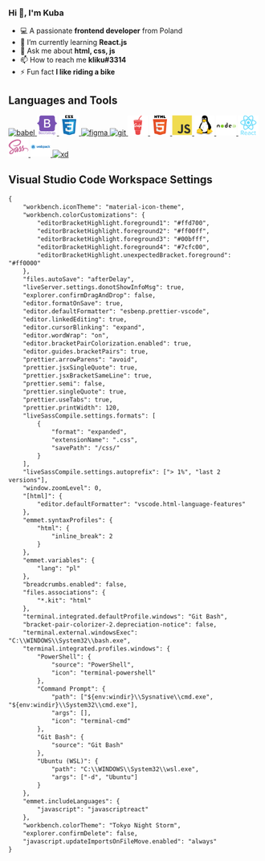 ### Hi 👋, I'm Kuba

- 💻 A passionate **frontend developer** from Poland
- 🌱 I’m currently learning **React.js**
- 💬 Ask me about **html, css, js**
- 📫 How to reach me **kliku#3314**
- ⚡ Fun fact **I like riding a bike**

## Languages and Tools
<p align="left"> <a href="https://babeljs.io/" target="_blank" rel="noreferrer"> <img src="https://www.vectorlogo.zone/logos/babeljs/babeljs-icon.svg" alt="babel" width="40" height="40"/> </a> <a href="https://getbootstrap.com" target="_blank" rel="noreferrer"> <img src="https://raw.githubusercontent.com/devicons/devicon/master/icons/bootstrap/bootstrap-plain-wordmark.svg" alt="bootstrap" width="40" height="40"/> </a> <a href="https://www.w3schools.com/css/" target="_blank" rel="noreferrer"> <img src="https://raw.githubusercontent.com/devicons/devicon/master/icons/css3/css3-original-wordmark.svg" alt="css3" width="40" height="40"/> </a> <a href="https://www.figma.com/" target="_blank" rel="noreferrer"> <img src="https://www.vectorlogo.zone/logos/figma/figma-icon.svg" alt="figma" width="40" height="40"/> </a> <a href="https://git-scm.com/" target="_blank" rel="noreferrer"> <img src="https://www.vectorlogo.zone/logos/git-scm/git-scm-icon.svg" alt="git" width="40" height="40"/> </a> <a href="https://gulpjs.com" target="_blank" rel="noreferrer"> <img src="https://raw.githubusercontent.com/devicons/devicon/master/icons/gulp/gulp-plain.svg" alt="gulp" width="40" height="40"/> </a> <a href="https://www.w3.org/html/" target="_blank" rel="noreferrer"> <img src="https://raw.githubusercontent.com/devicons/devicon/master/icons/html5/html5-original-wordmark.svg" alt="html5" width="40" height="40"/> </a> <a href="https://developer.mozilla.org/en-US/docs/Web/JavaScript" target="_blank" rel="noreferrer"> <img src="https://raw.githubusercontent.com/devicons/devicon/master/icons/javascript/javascript-original.svg" alt="javascript" width="40" height="40"/> </a> <a href="https://www.linux.org/" target="_blank" rel="noreferrer"> <img src="https://raw.githubusercontent.com/devicons/devicon/master/icons/linux/linux-original.svg" alt="linux" width="40" height="40"/> </a> <a href="https://nodejs.org" target="_blank" rel="noreferrer"> <img src="https://raw.githubusercontent.com/devicons/devicon/master/icons/nodejs/nodejs-original-wordmark.svg" alt="nodejs" width="40" height="40"/> </a> <a href="https://reactjs.org/" target="_blank" rel="noreferrer"> <img src="https://raw.githubusercontent.com/devicons/devicon/master/icons/react/react-original-wordmark.svg" alt="react" width="40" height="40"/> </a> <a href="https://sass-lang.com" target="_blank" rel="noreferrer"> <img src="https://raw.githubusercontent.com/devicons/devicon/master/icons/sass/sass-original.svg" alt="sass" width="40" height="40"/> </a> <a href="https://webpack.js.org" target="_blank" rel="noreferrer"> <img src="https://raw.githubusercontent.com/devicons/devicon/d00d0969292a6569d45b06d3f350f463a0107b0d/icons/webpack/webpack-original-wordmark.svg" alt="webpack" width="40" height="40"/> </a> <a href="https://www.adobe.com/products/xd.html" target="_blank" rel="noreferrer"> <img src="https://cdn.worldvectorlogo.com/logos/adobe-xd.svg" alt="xd" width="40" height="40"/> </a> </p>

## Visual Studio Code Workspace Settings
```
{
	"workbench.iconTheme": "material-icon-theme",
	"workbench.colorCustomizations": {
		"editorBracketHighlight.foreground1": "#ffd700",
		"editorBracketHighlight.foreground2": "#ff00ff",
		"editorBracketHighlight.foreground3": "#00bfff",
		"editorBracketHighlight.foreground4": "#7cfc00",
		"editorBracketHighlight.unexpectedBracket.foreground": "#ff0000"
	},
	"files.autoSave": "afterDelay",
	"liveServer.settings.donotShowInfoMsg": true,
	"explorer.confirmDragAndDrop": false,
	"editor.formatOnSave": true,
	"editor.defaultFormatter": "esbenp.prettier-vscode",
	"editor.linkedEditing": true,
	"editor.cursorBlinking": "expand",
	"editor.wordWrap": "on",
	"editor.bracketPairColorization.enabled": true,
	"editor.guides.bracketPairs": true,
	"prettier.arrowParens": "avoid",
	"prettier.jsxSingleQuote": true,
	"prettier.jsxBracketSameLine": true,
	"prettier.semi": false,
	"prettier.singleQuote": true,
	"prettier.useTabs": true,
	"prettier.printWidth": 120,
	"liveSassCompile.settings.formats": [
		{
			"format": "expanded",
			"extensionName": ".css",
			"savePath": "/css/"
		}
	],
	"liveSassCompile.settings.autoprefix": ["> 1%", "last 2 versions"],
	"window.zoomLevel": 0,
	"[html]": {
		"editor.defaultFormatter": "vscode.html-language-features"
	},
	"emmet.syntaxProfiles": {
		"html": {
			"inline_break": 2
		}
	},
	"emmet.variables": {
		"lang": "pl"
	},
	"breadcrumbs.enabled": false,
	"files.associations": {
		"*.kit": "html"
	},
	"terminal.integrated.defaultProfile.windows": "Git Bash",
	"bracket-pair-colorizer-2.depreciation-notice": false,
	"terminal.external.windowsExec": "C:\\WINDOWS\\System32\\bash.exe",
	"terminal.integrated.profiles.windows": {
		"PowerShell": {
			"source": "PowerShell",
			"icon": "terminal-powershell"
		},
		"Command Prompt": {
			"path": ["${env:windir}\\Sysnative\\cmd.exe", "${env:windir}\\System32\\cmd.exe"],
			"args": [],
			"icon": "terminal-cmd"
		},
		"Git Bash": {
			"source": "Git Bash"
		},
		"Ubuntu (WSL)": {
			"path": "C:\\WINDOWS\\System32\\wsl.exe",
			"args": ["-d", "Ubuntu"]
		}
	},
	"emmet.includeLanguages": {
		"javascript": "javascriptreact"
	},
	"workbench.colorTheme": "Tokyo Night Storm",
	"explorer.confirmDelete": false,
	"javascript.updateImportsOnFileMove.enabled": "always"
}
```
